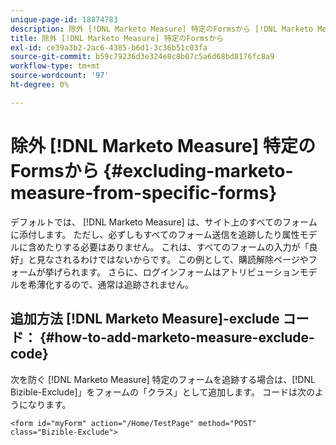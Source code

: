 ```yaml
---
unique-page-id: 18874783
description: 除外 [!DNL Marketo Measure] 特定のFormsから [!DNL Marketo Measure]  — 製品ドキュメント
title: 除外 [!DNL Marketo Measure] 特定のFormsから
exl-id: ce39a3b2-2ac6-4385-b6d1-3c36b51c03fa
source-git-commit: b59c79236d3e324e8c8b07c5a6d68bd8176fc8a9
workflow-type: tm+mt
source-wordcount: '97'
ht-degree: 0%

---
```


# 除外 [!DNL Marketo Measure] 特定のFormsから {#excluding-marketo-measure-from-specific-forms}

デフォルトでは、 [!DNL Marketo Measure] は、サイト上のすべてのフォームに添付します。 ただし、必ずしもすべてのフォーム送信を追跡したり属性モデルに含めたりする必要はありません。 これは、すべてのフォームの入力が「良好」と見なされるわけではないからです。 この例として、購読解除ページやフォームが挙げられます。 さらに、ログインフォームはアトリビューションモデルを希薄化するので、通常は追跡されません。

## 追加方法 [!DNL Marketo Measure]-exclude コード：  {#how-to-add-marketo-measure-exclude-code}

次を防ぐ [!DNL Marketo Measure] 特定のフォームを追跡する場合は、[!DNL Bizible-Exclude]」をフォームの「クラス」として追加します。 コードは次のようになります。

`<form id="myForm" action="/Home/TestPage" method="POST" class="Bizible-Exclude">`
